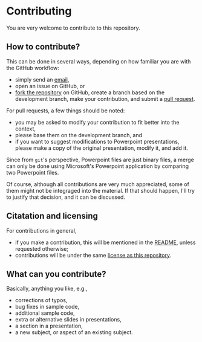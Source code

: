 # Contributing

You are very welcome to contribute to this repository.


## How to contribute?

This can be done in several ways, depending on how familiar you are with
the GitHub workflow:

  * simply send an [email](geertjan.bex@uhasselt.be),
  * open an issue on GitHub, or
  * [fork the repository](https://help.github.com/articles/fork-a-repo/)
    on GitHub, create a branch based on the development
    branch, make your contribution, and submit a
    [pull request](https://help.github.com/articles/about-pull-requests/).

For pull requests, a few things should be noted:

  * you may be asked to modify your contribution to fit better into
    the context,
  * please base them on the development branch, and
  * if you want to suggest modifications to Powerpoint presentations,
    please make a copy of the original presentation, modify it, and
    add it.
    
Since from `git`'s perspective, Powerpoint files are just binary files,
a merge can only be done using Microsoft's Powerpoint application by
comparing two Powerpoint files.

Of course, although all contributions are very much appreciated, some of
them might not be integraged into the material.  If that should happen,
I'll try to justify that decision, and it can be discussed.


## Citatation and licensing

For contributions in general,

  * if you make a contribution, this will be mentioned in the
    [README](README.md), unless requested otherwise;
  * contributions will be under the same
    [license as this repository](LICENSE).


## What can you contribute?
  
Basically, anything you like, e.g.,

  * corrections of typos,
  * bug fixes in sample code,
  * additional sample code,
  * extra or alternative slides in presentations,
  * a section in a presentation,
  * a new subject, or aspect of an existing subject.
